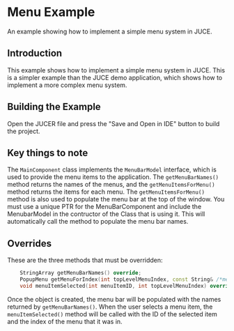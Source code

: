 # Menu Example

An example showing how to implement a simple menu system in JUCE.

## Introduction

This example shows how to implement a simple menu system in JUCE. This is a simpler example than the JUCE demo application, which shows how to implement a more complex menu system.

## Building the Example

Open the JUCER file and press the "Save and Open in IDE" button to build the project.

## Key things to note

The `MainComponent` class implements the `MenuBarModel` interface, which is used to provide the menu items to the application. The `getMenuBarNames()` method returns the names of the menus, and the `getMenuItemsForMenu()` method returns the items for each menu. The `getMenuItemsForMenu()` method is also used to populate the menu bar at the top of the window.
You must use a unique PTR for the MenuBarComponent and include the MenubarModel in the contructor of the Class that is using it. This will automatically call the method to populate the menu bar names.

## Overrides

These are the three methods that must be overridden:

```cpp
    StringArray getMenuBarNames() override;
    PopupMenu getMenuForIndex(int topLevelMenuIndex, const String& /*menuName*/) override;
    void menuItemSelected(int menuItemID, int topLevelMenuIndex) override;
```

Once the object is created, the menu bar will be populated with the names returned by `getMenuBarNames()`. When the user selects a menu item, the `menuItemSelected()` method will be called with the ID of the selected item and the index of the menu that it was in.
